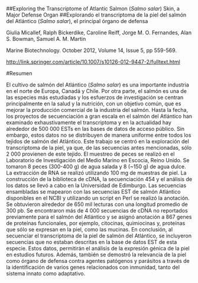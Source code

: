 ##Exploring the Transcriptome of Atlantic Salmon (*Salmo salar*) Skin, a Major Defense Organ
##Explorando el transcriptoma de la piel del salmón del Atlántico (*Salmo salar*), el principal órgano de defensa

Giulia Micallef, Ralph Bickerdike, Caroline Reiff, Jorge M. O. Fernandes, Alan S. Bowman, Samuel A. M. Martin

Marine Biotechnology. October 2012, Volume 14, Issue 5, pp 559-569.

<http://link.springer.com/article/10.1007/s10126-012-9447-2/fulltext.html>

#Resumen

El cultivo de salmón del Atlántico (*Salmo salar*) es una importante industria en el norte de Europa, Canadá y Chile. Por otra parte, el salmón es una de las especies más estudiadas y los esfuerzos de investigación se centran principalmente en la salud y la nutrición, con un objetivo común, que es mejorar la producción comercial de la industria del salmón. Hasta la fecha, los proyectos de secuenciación a gran escala en el salmón del Atlántico han examinado exhaustivamente el transcriptoma y en la actualidad hay alrededor de 500 000 ESTs en las bases de datos de acceso público. Sin embargo, estos datos no se distribuyen de manera uniforme entre todos los tejidos de salmón del Atlántico. Este trabajo se centró en la exploración del transcriptoma de la piel, ya que, de las secuencias antes mencionadas, sólo 2 000 provienen de este tejido. El muestreo de peces se realizó en el Laboratorio de Investigación del Medio Marino en Escocia, Reino Unido. Se tomaron 8 peces (300-400 g) de agua salada y 8 (~150 g) de agua dulce. La extracción de RNA se realizó utilizando 100 mg de muestras de piel. La construcción de la biblioteca de cDNA, la secuenciación 454 y el análisis de los datos se llevó a cabo en la Universidad de Edimburgo. Las secuencias ensambladas se mapearon con las secuencias EST de salmón Atlántico disponibles en el NCBI y utilizando un script en Perl se realizó la anotación. Se obtuvieron alrededor de 650 mil lecturas con una longitud promedio de 300 pb. Se encontraron más de 4 000 secuencias de cDNA no reportados previamente para el salmón del Atlántico y se asignó anotación a 867 genes de proteínas funcionales, por ejemplo, citocinas, quimiocinas y, proteínas que sólo se expresan en la piel, como las mucinas. En conclusión, al secuenciar el transcriptoma de la piel de salmón del Atlántico, se incluyeron secuencias que no estaban descritas en la base de datos EST de esta especie. Estos datos, permitirán el análisis de la expresión génica de la piel en estudios futuros. Además, también se demostró la relevancia de la piel como órgano de defensa contra agentes patógenos y parásitos a través de la identificación de varios genes relacionados con inmunidad, tanto del sistema innato como adaptativo.


